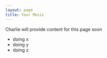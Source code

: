 ```yaml
---
layout: page
title: Your Music
---
```


Charlie will provide content for this page soon

- doing x
- doing y
- doing z
